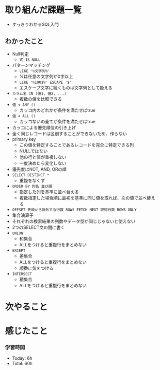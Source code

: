 # 取り組んだ課題一覧
- すっきりわかるSQL入門
## わかったこと
- Null判定
  - `式 IS NULL`
- パターンマッチング
  - `LIKE '%文字列%'`
  - %は任意の文字列が0字以上
  - `LIKE '%100$%' ESCAPE '$'`
  - エスケープ文字に続くものは文字列として扱える
- `カラム名 IN (値1, 値2, ...)`
  - 複数の値を比較できる
- `値 < ANY ()`
  - カッコ内のどれかが条件を満たせばtrue
- `値 < ALL ()`
  - カッコないの全てが条件を満たせばtrue
- カッコによる優先順位の引き上げ
- 全く同じレコードは区別することができないため、作らない
- primary key
  - この値を特定することであるレコードを完全に特定できる列
  - NULLではない
  - 他の行と値が重複しない
  - 一度決めたら変化しない
- 優先度はNOT, AND, ORの順
- `SELECT DISTINCT *`
  - 重複をなくす
- `ORDER BY 列名 並び順`
  - 指定した列を基準に並べ替える
  - 複数指定した場合順に最初を基準に同じ値を取れば、次の値で並べ替える
- `OFFSET 先頭から除外する行数 ROWS FETCH NEXT 取得行数 ROWS ONLY`
- 集合演算子
- それぞれの検索結果の列数やデータ型が同じじゃないと使えない
- 2つのSELECT文の間に書く
- `UNION`
  - 和集合
  - ALLをつけると重複行をまとめない
- `EXCEPT`
  - 差集合
  - ALLをつけると重複行をまとめない
  - 順番に気をつける
- `INTERSECT`
  - 積集合
  - ALLをつけると重複行をまとめない



# 次やること

# 感じたこと



### 学習時間
- Today: 6h 
- Total: 60h